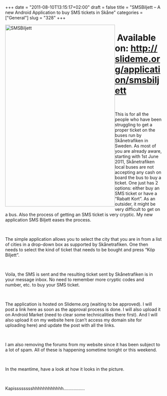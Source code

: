 +++
date = "2011-08-10T13:15:17+02:00"
draft = false
title = "SMSBiljett – A new Android Application to buy SMS tickets in Skåne"
categories = ["General"]
slug = "328"
+++

<a href="http://www.naresh.se/wp-content/uploads/SMSBiljett.png"><img style="display: inline; margin-left: 0px; margin-right: 0px; border: 0px;" title="SMSBiljett" src="http://www.naresh.se/wp-content/uploads/SMSBiljett_thumb.png" alt="SMSBiljett" width="353" height="585" align="left" border="0" /></a>
<h1> <strong>Available on: <a href="http://slideme.org/application/smsbiljett">http://slideme.org/application/smsbiljett</a></strong></h1>
&nbsp;

This is for all the people who have been struggling to get a proper ticket on the buses run by Skånetrafiken in Sweden. As most of you are already aware, starting with 1st June 2011, Skånetrafiken local buses are not accepting any cash on board the bus to buy a ticket. One just has 2 options: either buy an SMS ticket or have a “Rabatt Kort”. As an outsider, it might be very difficult to get on a bus. Also the process of getting an SMS ticket is very cryptic. My new application SMS Biljett eases the process.

&nbsp;

The simple application allows you to select the city that you are in from a list of cities in a drop-down box as supported by Skånetrafiken. One then needs to select the kind of ticket that needs to be bought and press “Köp Biljett”.

&nbsp;

Voila, the SMS is sent and the resulting ticket sent by Skånetrafiken is in your message inbox. No need to remember more cryptic codes and number, etc. to buy your SMS ticket.

&nbsp;

The application is hosted on Slideme.org (waiting to be approved). I will post a link here as soon as the approval process is done. I will also upload it on Android Market (need to clear some technicalities there first). And I will also upload it on my website here (can’t access my domain site for uploading here) and update the post with all the links.

&nbsp;

I am also removing the forums from my website since it has been subject to a lot of spam. All of these is happening sometime tonight or this weekend.

&nbsp;

In the meantime, have a look at how it looks in the picture.

&nbsp;

Kapisssssssshhhhhhhhhhhh……………..
